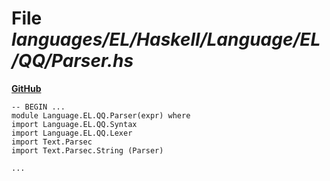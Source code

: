 # File _languages/EL/Haskell/Language/EL/QQ/Parser.hs_
**[GitHub](https://github.com/softlang/yas/blob/master/languages/EL/Haskell/Language/EL/QQ/Parser.hs)**
```
-- BEGIN ...
module Language.EL.QQ.Parser(expr) where
import Language.EL.QQ.Syntax
import Language.EL.QQ.Lexer
import Text.Parsec
import Text.Parsec.String (Parser)

...
```
